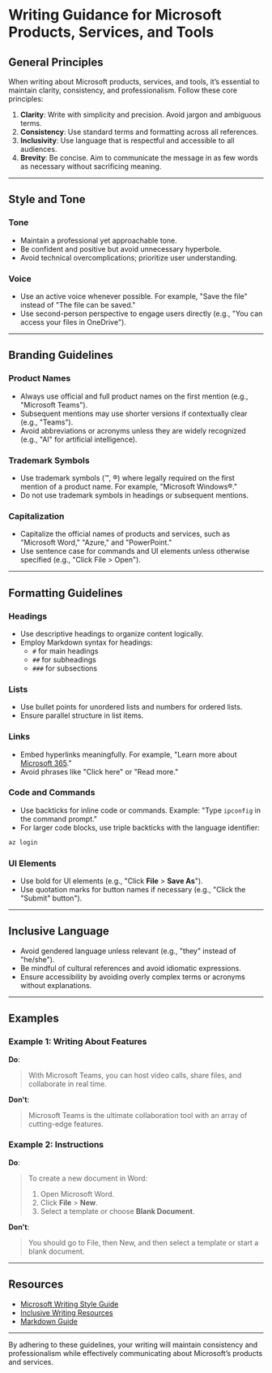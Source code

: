 # Writing Guidance for Microsoft Products, Services, and Tools

## General Principles
When writing about Microsoft products, services, and tools, it’s essential to maintain clarity, consistency, and professionalism. Follow these core principles:

1. **Clarity**: Write with simplicity and precision. Avoid jargon and ambiguous terms.
2. **Consistency**: Use standard terms and formatting across all references.
3. **Inclusivity**: Use language that is respectful and accessible to all audiences.
4. **Brevity**: Be concise. Aim to communicate the message in as few words as necessary without sacrificing meaning.

---

## Style and Tone

### Tone
- Maintain a professional yet approachable tone.
- Be confident and positive but avoid unnecessary hyperbole.
- Avoid technical overcomplications; prioritize user understanding.

### Voice
- Use an active voice whenever possible. For example, "Save the file" instead of "The file can be saved."
- Use second-person perspective to engage users directly (e.g., "You can access your files in OneDrive").

---

## Branding Guidelines

### Product Names
- Always use official and full product names on the first mention (e.g., "Microsoft Teams").
- Subsequent mentions may use shorter versions if contextually clear (e.g., "Teams").
- Avoid abbreviations or acronyms unless they are widely recognized (e.g., "AI" for artificial intelligence).

### Trademark Symbols
- Use trademark symbols (™, ®) where legally required on the first mention of a product name. For example, "Microsoft Windows®."
- Do not use trademark symbols in headings or subsequent mentions.

### Capitalization
- Capitalize the official names of products and services, such as "Microsoft Word," "Azure," and "PowerPoint."
- Use sentence case for commands and UI elements unless otherwise specified (e.g., "Click File > Open").

---

## Formatting Guidelines

### Headings
- Use descriptive headings to organize content logically.
- Employ Markdown syntax for headings:
  - `#` for main headings
  - `##` for subheadings
  - `###` for subsections

### Lists
- Use bullet points for unordered lists and numbers for ordered lists.
- Ensure parallel structure in list items.

### Links
- Embed hyperlinks meaningfully. For example, "Learn more about [Microsoft 365](https://www.microsoft.com/microsoft-365)."
- Avoid phrases like "Click here" or "Read more."

### Code and Commands
- Use backticks for inline code or commands. Example: "Type `ipconfig` in the command prompt."
- For larger code blocks, use triple backticks with the language identifier:

```bash
az login
```

### UI Elements
- Use bold for UI elements (e.g., "Click **File** > **Save As**").
- Use quotation marks for button names if necessary (e.g., "Click the "Submit" button").

---

## Inclusive Language
- Avoid gendered language unless relevant (e.g., "they" instead of "he/she").
- Be mindful of cultural references and avoid idiomatic expressions.
- Ensure accessibility by avoiding overly complex terms or acronyms without explanations.

---

## Examples

### Example 1: Writing About Features
**Do**:
> With Microsoft Teams, you can host video calls, share files, and collaborate in real time.

**Don't**:
> Microsoft Teams is the ultimate collaboration tool with an array of cutting-edge features.

### Example 2: Instructions
**Do**:
> To create a new document in Word:
> 1. Open Microsoft Word.
> 2. Click **File** > **New**.
> 3. Select a template or choose **Blank Document**.

**Don't**:
> You should go to File, then New, and then select a template or start a blank document.

---

## Resources
- [Microsoft Writing Style Guide](https://learn.microsoft.com/en-us/style-guide/)
- [Inclusive Writing Resources](https://www.microsoft.com/en-us/accessibility/)
- [Markdown Guide](https://www.markdownguide.org/)

---

By adhering to these guidelines, your writing will maintain consistency and professionalism while effectively communicating about Microsoft’s products and services.
